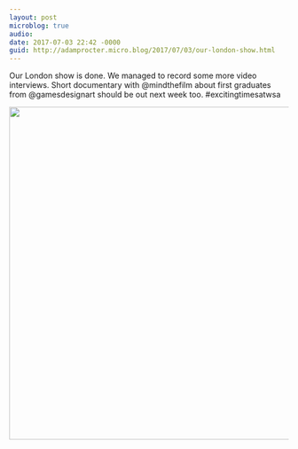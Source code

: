```yaml
---
layout: post
microblog: true
audio: 
date: 2017-07-03 22:42 -0000
guid: http://adamprocter.micro.blog/2017/07/03/our-london-show.html
---
```

Our London show is done. We managed to record some more video interviews. Short documentary with @mindthefilm about first graduates from @gamesdesignart should be out next week too. #excitingtimesatwsa

<img src="http://adamprocter.micro.blog/uploads/2017/d0bf1b3d4b.jpg" width="600" height="600" />
